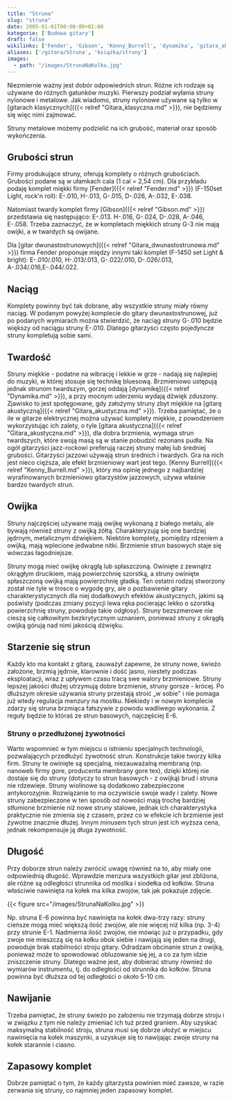 ```yaml
---
title: "Struna"
slug: "struna"
date: 2005-01-01T00:00:00+01:00
kategorie: ['Budowa gitary']
draft: false
wikilinks: ['Fender', 'Gibson', 'Kenny_Burrell', 'dynamika', 'gitara_akustyczna', 'gitara_akustyczna', 'gitara_dwunastostrunowa', 'gitara_klasyczna', 'grafika:StrunaNaKolku.jpg']
aliases: ['/gitara/Struna', 'książka/struny']
images:
  - path: "/images/StrunaNaKolku.jpg"
---
```

Niezmiernie ważny jest dobór odpowiednich strun. Różne ich rodzaje są
używane do różnych gatunków muzyki. Pierwszy podział wyłania struny
nylonowe i metalowe. Jak wiadomo, struny nylonowe używane są tylko w
[gitarach klasycznych]({{< relref "Gitara_klasyczna.md" >}}), nie będziemy się
więc nimi zajmować.

Struny metalowe możemy podzielić na ich grubość, materiał oraz sposób
wykończenia.

## Grubości strun

Firmy produkujące struny, oferują komplety o różnych grubościach.
Grubości podane są w ułamkach cala (1 cal = 2,54 cm). Dla przykładu
podaję komplet miękki firmy [Fender]({{< relref "Fender.md" >}}) (F-150set Light,
rock'n roll): E-.010, H-.013, G-.015, D-.026, A-.032, E-.038.

Natomiast twardy komplet firmy [Gibson]({{< relref "Gibson.md" >}}) przedstawia
się następująco: E-.013. H-.016, G-.024, D-.028, A-.046, E-.058. Trzeba
zaznaczyć, że w kompletach miękkich struny G-3 nie mają owijki, a w
twardych są owijane.

Dla [gitar dwunastostrunowych]({{< relref "Gitara_dwunastostrunowa.md" >}}) firma
Fender proponuje między innymi taki komplet (F-1450 set Light & bright):
E-.010/.010, H-.013/.013, G-.022/.010, D-.026/.013,
A-.034/.016,E-.044/.022.

## Naciąg

Komplety powinny być tak dobrane, aby wszystkie struny miały równy
naciąg. W podanym powyżej komplecie do gitary dwunastostrunowej, już po
podanych wymiarach można stwierdzić, że naciąg struny G-.010 będzie
większy od naciągu struny E-.010. Dlatego gitarzyści często pojedyncze
struny kompletują sobie sami.

## Twardość

Struny miękkie - podatne na wibrację i lekkie w grze - nadają się
najlepiej do muzyki, w której stosuje się technikę bluesową. Brzmieniowo
ustępują jednak strunom twardszym, gorzej oddają
[dynamikę]({{< relref "Dynamika.md" >}}), a przy mocnym uderzeniu wydają dźwięk
zduszony. Zjawisko to jest spotęgowane, gdy założymy struny zbyt miękkie
na [gitarę akustyczną]({{< relref "Gitara_akustyczna.md" >}}). Trzeba pamiętać,
że o ile w gitarze elektrycznej można używać komplety miękkie, z
powodzeniem wykorzystując ich zalety, o tyle [gitara
akustyczna]({{< relref "Gitara_akustyczna.md" >}}), dla dobra brzmienia, wymaga
strun twardszych, które swoją masą są w stanie pobudzić rezonans pudła.
Na ogół gitarzyści jazz-rockowi preferują raczej struny małej lub
średniej grubości. Gitarzyści jazzowi używają strun średnich i
twardych. Gra na nich jest nieco cięższa, ale efekt brzmieniowy wart
jest tego. [Kenny Burrell]({{< relref "Kenny_Burrell.md" >}}), który ma opinię
jednego z najbardziej wyrafinowanych brzmieniowo gitarzystów jazzowych,
używa właśnie bardzo twardych strun.

## Owijka

Struny najczęściej używane mają owijkę wykonaną z białego metalu, ale
bywają również struny z owijką żółtą. Charakteryzują się one bardziej
jędrnym, metalicznym dźwiękiem. Niektóre komplety, pomiędzy rdzeniem a
owijką, mają wplecione jedwabne nitki. Brzmienie strun basowych staje
się wówczas łagodniejsze.

Struny mogą mieć owijkę okrągłą lub spłaszczoną. Owinięte z zewnątrz
okrągłym drucikiem, mają powierzchnię szorstką, a struny owinięte
spłaszczoną owijką mają powierzchnię gładką. Ten ostatni rodzaj
stworzony został nie tyle w trosce o wygodę gry, ale o pozbawienie
gitary charakterystycznych dla niej dodatkowych efektów akustycznych,
jakimi są poświsty (podczas zmiany pozycji lewa ręka pocierając lekko o
szorstką powierzchnię struny, powoduje takie odgłosy). Struny
bezszmerowe nie cieszą się całkowitym bezkrytycznym uznaniem, ponieważ
struny z okrągłą owijką górują nad nimi jakością dźwięku.

## Starzenie się strun

Każdy kto ma kontakt z gitarą, zauważył zapewne, że struny nowe, świeżo
założone, brzmią jędrnie, klarownie i dość jasno, niestety podczas
eksploatacji, wraz z upływem czasu tracą swe walory brzmieniowe. Struny
lepszej jakości dłużej utrzymują dobre brzmienie, struny gorsze -
krócej. Po dłuższym okresie używania struny przestają stroić „w sobie"
i nie pomaga już wtedy regulacja menzury na mostku. Niekiedy i w nowym
komplecie zdarzy się struna brzmiąca fałszywie z powodu wadliwego
wykonania. Z reguły będzie to któraś ze strun basowych, najczęściej E-6.

### Struny o przedłużonej żywotności

Warto wspomnieć w tym miejscu o istnieniu specjalnych technologii,
pozwalających przedłużyć żywotność strun. Konstrukcje takie tworzy kilka
firm. Struny te owinięte są specjalną, niezauważalną membraną (np.
nanoweb firmy gore, producenta membrany gore tex), dzięki której nie
dostaje się do struny (dotyczy to strun basowych - z owijką) brud i
struna nie rdzewieje. Struny wiolinowe są dodatkowo zabezpieczone
antykorozyjnie. Rozwiązanie to ma oczywiście swoje wady i zalety. Nowe
struny zabezpieczone w ten sposób od nowości mają trochę bardziej
stłumione brzmienie niż nowe struny stalowe, jednak ich charakterystyka
praktycznie nie zmienia się z czasem, przez co w efekcie ich brzmienie
jest żywotne znacznie dłużej. Innym minusem tych strun jest ich wyższa
cena, jednak rekompensuje ją długa żywotność.

## Długość

Przy doborze strun należy zwrócić uwagę również na to, aby miały one
odpowiednią długość. Wprawdzie menzura wszystkich gitar jest zbliżona,
ale różne są odległości strunnika od mostka i siodełka od kołków. Struna
właściwie nawinięta na kołek ma kilka zwojów, tak jak pokazuje zdjęcie.

{{< figure src="/images/StrunaNaKolku.jpg" >}}

Np. struna E-6 powinna być nawinięta na kołek dwa-trzy razy: struny cieńsze
mogą mieć większą ilość zwojów, ale nie więcej niż kilka (np. 3-4) przy strunie
E-1. Nadmierna ilość zwojów, nie mówiąc już o przypadku, gdy zwoje nie mieszczą
się na kołku obok siebie i nawijają się jeden na drugi, powoduje brak
stabilności stroju gitary. Odradzam obcinanie strun z owijką, ponieważ może to
spowodować obluzowanie się jej, a co za tym idzie zniszczenie struny. Dlatego
ważne jest, aby dobierać struny również do wymiarów instrumentu, tj. do
odległości od strunnika do kołków. Struna powinna być dłuższa od tej odległości
o około 5-10 cm.

## Nawijanie

Trzeba pamiętać, że struny świeżo po założeniu nie trzymają dobrze
stroju i w związku z tym nie należy zmieniać ich tuż przed graniem. Aby
uzyskać maksymalną stabilność stroju, struna musi się dobrze ułożyć w
miejscu nawinięcia na kołek maszynki, a uzyskuje się to nawijając zwoje
struny na kołek starannie i ciasno.

## Zapasowy komplet

Dobrze pamiętać o tym, że każdy gitarzysta powinien mieć zawsze, w razie
zerwania się struny, co najmniej jeden zapasowy komplet.
